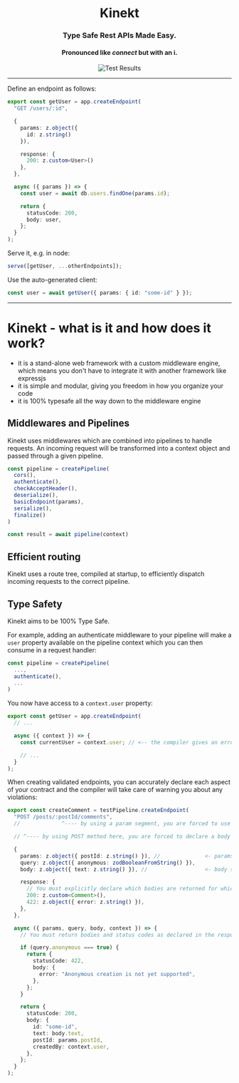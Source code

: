 <div align="center">
  <h1>Kinekt</h1>
  <h3>Type Safe Rest APIs Made Easy.</h3>
  <h4>Pronounced like <i>connect</i> but with an i.</h4>

  <img src="https://github.com/simplicity/kinekt/actions/workflows/test.yml/badge.svg?branch=main" alt="Test Results">
  <br />
</div>

<hr>

Define an endpoint as follows:

```TypeScript
export const getUser = app.createEndpoint(
  "GET /users/:id",

  {
    params: z.object({
      id: z.string()
    }),

    response: {
      200: z.custom<User>()
    },
  },

  async ({ params }) => {
    const user = await db.users.findOne(params.id);

    return {
      statusCode: 200,
      body: user,
    };
  }
);
```

Serve it, e.g. in node:

```TypeScript
serve([getUser, ...otherEndpoints]);
```

Use the auto-generated client:

```TypeScript
const user = await getUser({ params: { id: "some-id" } });
```

<hr>

# Kinekt - what is it and how does it work?

- it is a stand-alone web framework with a custom middleware engine, which means you don't have to integrate it with another framework like expressjs
- it is simple and modular, giving you freedom in how you organize your code
- it is 100% typesafe all the way down to the middleware engine

## Middlewares and Pipelines

Kinekt uses middlewares which are combined into pipelines to handle requests. An incoming request will be transformed into a context object and passed through a given pipeline.

```TypeScript
const pipeline = createPipeline(
  cors(),
  authenticate(),
  checkAcceptHeader(),
  deserialize(),
  basicEndpoint(params),
  serialize(),
  finalize()
)

const result = await pipeline(context)
```

## Efficient routing

Kinekt uses a route tree, compiled at startup, to efficiently dispatch incoming requests to the correct pipeline.

## Type Safety

Kinekt aims to be 100% Type Safe.

For example, adding an authenticate middleware to your pipeline will make a `user` property available on the pipeline context which you can then consume in a request handler:

```TypeScript
const pipeline = createPipeline(
  ...,
  authenticate(),
  ...
)
```

You now have access to a `context.user` property:

```TypeScript
export const getUser = app.createEndpoint(
  // ...

  async ({ context }) => {
    const currentUser = context.user; // <-- the compiler gives an error if the authenticate middleware is not present in the pipeline

    // ...
  }
);
```

When creating validated endpoints, you can accurately declare each aspect of your contract and the compiler will take care of warning you about any violations:

```TypeScript
export const createComment = testPipeline.createEndpoint(
  "POST /posts/:postId/comments",
  //             ^---- by using a param segment, you are forced to use a `params` schema containing `postId`

  // ^---- by using POST method here, you are forced to declare a body schema

  {
    params: z.object({ postId: z.string() }), //              <- params schema
    query: z.object({ anonymous: zodBooleanFromString() }),
    body: z.object({ text: z.string() }), //                  <- body schema

    response: {
      // You must explicitly declare which bodies are returned for which status codes
      200: z.custom<Comment>(),
      422: z.object({ error: z.string() }),
    },
  },

  async ({ params, query, body, context }) => {
    // You must return bodies and status codes as declared in the response schemas

    if (query.anonymous === true) {
      return {
        statusCode: 422,
        body: {
          error: "Anonymous creation is not yet supported",
        },
      };
    }

    return {
      statusCode: 200,
      body: {
        id: "some-id",
        text: body.text,
        postId: params.postId,
        createdBy: context.user,
      },
    };
  }
);
```
